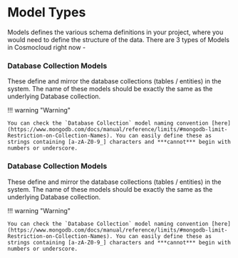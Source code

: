 # Model Types

Models defines the various schema definitions in your project, where you would need to define the structure of the data. There are 3 types of Models in Cosmocloud right now -

### Database Collection Models
These define and mirror the database collections (tables / entities) in the system. The name of these models should be exactly the same as the underlying Database collection.

!!! warning "Warning"
    
    You can check the `Database Collection` model naming convention [here](https://www.mongodb.com/docs/manual/reference/limits/#mongodb-limit-Restriction-on-Collection-Names). You can easily define these as strings containing [a-zA-Z0-9_] characters and ***cannot*** begin with numbers or underscore.

### Database Collection Models
These define and mirror the database collections (tables / entities) in the system. The name of these models should be exactly the same as the underlying Database collection.

!!! warning "Warning"
    
    You can check the `Database Collection` model naming convention [here](https://www.mongodb.com/docs/manual/reference/limits/#mongodb-limit-Restriction-on-Collection-Names). You can easily define these as strings containing [a-zA-Z0-9_] characters and ***cannot*** begin with numbers or underscore.

